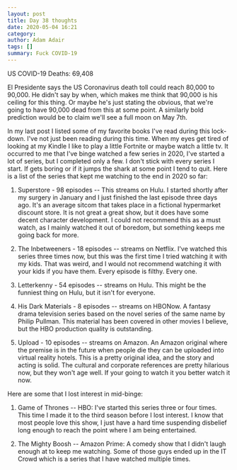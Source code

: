 ```yaml
---
layout: post
title: Day 38 thoughts
date: 2020-05-04 16:21
category: 
author: Adam Adair
tags: []
summary: Fuck COVID-19
---
```

US COVID-19 Deaths: 69,408

El Presidente says the US Coronavirus death toll could reach 80,000 to 90,000. He didn't say by when, which makes me think that 90,000 is his ceiling for this thing. Or maybe he's just stating the obvious, that we're going to have 90,000 dead from this at some point. A similarly bold prediction would be to claim we'll see a full moon on May 7th. 

In my last post I listed some of my favorite books I've read during this lock-down. I've not just been reading during this time. When my eyes get tired of looking at my Kindle I like to play a little Fortnite or maybe watch a little tv. It occurred to me that I've binge watched a few series in 2020, I've started a lot of series, but I completed only a few. I don't stick with every series I start. If gets boring or if it jumps the shark at some point I tend to quit. Here is a list of the series that kept me watching to the end in 2020 so far:

1. Superstore - 98 episodes -- This streams on Hulu. I started shortly after my surgery in January and I just finished the last episode three days ago. It's an average sitcom that takes place in a fictional hypermarket discount store. It is not great a great show, but it does have some decent character development. I could not recommend this as a must watch, as I mainly watched it out of boredom, but something keeps me going back for more.

2. The Inbetweeners - 18 episodes -- streams on Netflix. I've watched this series three times now, but this was the first time I tried watching it with my kids. That was weird, and I would not recommend watching it with your kids if you have them. Every episode is filthy. Every one.

3. Letterkenny - 54 episodes -- streams on Hulu. This might be the funniest thing on Hulu, but it isn't for everyone. 

4. His Dark Materials - 8 episodes -- streams on HBONow. A fantasy drama television series based on the novel series of the same name by Philip Pullman. This material has been covered in other movies I believe, but the HBO production quality is outstanding. 

5. Upload - 10 episodes -- streams on Amazon. An Amazon original where the premise is in the future when people die they can be uploaded into virtual reality hotels. This is a pretty original idea, and the story and acting is solid. The cultural and corporate references are pretty hilarious now, but they won't age well. If your going to watch it you better watch it now.

Here are some that I lost interest in mid-binge:

1. Game of Thrones -- HBO: I've started this series three or four times. This time I made it to the third season before I lost interest. I know that most people love this show, I just have a hard time suspending disbelief long enough to reach the point where I am being entertained. 

2. The Mighty Boosh -- Amazon Prime: A comedy show that I didn't laugh enough at to keep me watching. Some of those guys ended up in the IT Crowd which is a series that I have watched multiple times.

